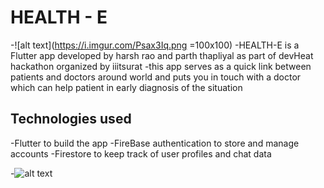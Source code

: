 # HEALTH - E
-![alt text](https://i.imgur.com/Psax3Iq.png =100x100)
-HEALTH-E is a Flutter app developed by harsh rao and parth thapliyal as part of devHeat hackathon organized by iiitsurat
-this app serves as a quick link between patients and doctors around world and puts you in touch with a doctor which can help patient in early diagnosis of the situation

## Technologies used
-Flutter to build the app
-FireBase authentication to store and manage accounts
-Firestore to keep track of user profiles and chat data

-![alt text](https://i.imgur.com/H3qg6nJ.png)